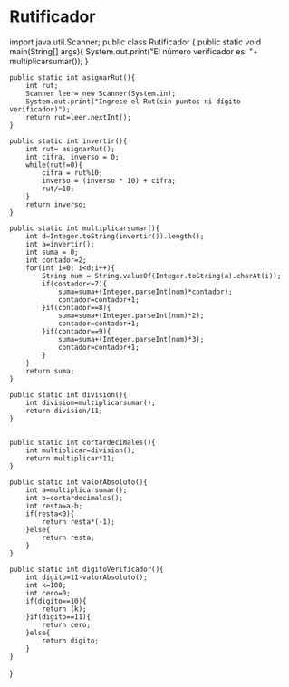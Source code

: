 # Rutificador
import java.util.Scanner;
public class Rutificador {
    public static void main(String[] args){
        System.out.print("El número verificador es: "+ multiplicarsumar());
    }

    public static int asignarRut(){
        int rut;
        Scanner leer= new Scanner(System.in);
        System.out.print("Ingrese el Rut(sin puntos ni dígito verificador)");
        return rut=leer.nextInt();
    }

    public static int invertir(){
        int rut= asignarRut();
        int cifra, inverso = 0;
        while(rut!=0){
            cifra = rut%10;
            inverso = (inverso * 10) + cifra;
            rut/=10;
        }
        return inverso;
    }

    public static int multiplicarsumar(){
        int d=Integer.toString(invertir()).length();
        int a=invertir();
        int suma = 0;
        int contador=2;
        for(int i=0; i<d;i++){
            String num = String.valueOf(Integer.toString(a).charAt(i));
            if(contador<=7){
                suma=suma+(Integer.parseInt(num)*contador);
                contador=contador+1;
            }if(contador==8){
                suma=suma+(Integer.parseInt(num)*2);
                contador=contador+1;
            }if(contador==9){
                suma=suma+(Integer.parseInt(num)*3);
                contador=contador+1;
            }
        }
        return suma;
    }

    public static int division(){
        int division=multiplicarsumar();
        return division/11;
    }


    public static int cortardecimales(){
        int multiplicar=division();
        return multiplicar*11;
    }

    public static int valorAbsoluto(){
        int a=multiplicarsumar();
        int b=cortardecimales();
        int resta=a-b;
        if(resta<0){
            return resta*(-1);
        }else{
            return resta;
        }
    }

    public static int digitoVerificador(){
        int digito=11-valorAbsoluto();
        int k=100;
        int cero=0;
        if(digito==10){
            return (k);
        }if(digito==11){
            return cero;
        }else{
            return digito;
        }
    }



}
